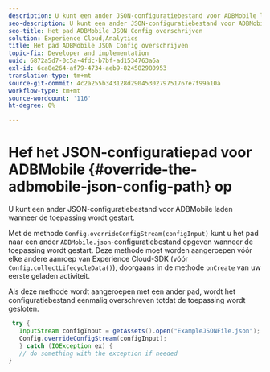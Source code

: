 ```yaml
---
description: U kunt een ander JSON-configuratiebestand voor ADBMobile laden wanneer de toepassing wordt gestart.
seo-description: U kunt een ander JSON-configuratiebestand voor ADBMobile laden wanneer de toepassing wordt gestart.
seo-title: Het pad ADBMobile JSON Config overschrijven
solution: Experience Cloud,Analytics
title: Het pad ADBMobile JSON Config overschrijven
topic-fix: Developer and implementation
uuid: 6872a5d7-0c5a-4fdc-b7bf-ad1534763a6a
exl-id: 6ca8e264-af79-4734-aeb9-824582980953
translation-type: tm+mt
source-git-commit: 4c2a255b343128d2904530279751767e7f99a10a
workflow-type: tm+mt
source-wordcount: '116'
ht-degree: 0%

---
```


# Hef het JSON-configuratiepad voor ADBMobile {#override-the-adbmobile-json-config-path} op

U kunt een ander JSON-configuratiebestand voor ADBMobile laden wanneer de toepassing wordt gestart.

Met de methode `Config.overrideConfigStream(configInput)` kunt u het pad naar een ander `ADBMobile.json`-configuratiebestand opgeven wanneer de toepassing wordt gestart. Deze methode moet worden aangeroepen vóór elke andere aanroep van Experience Cloud-SDK (vóór `Config.collectLifecycleData()`), doorgaans in de methode `onCreate` van uw eerste geladen activiteit.

Als deze methode wordt aangeroepen met een ander pad, wordt het configuratiebestand eenmalig overschreven totdat de toepassing wordt gesloten.

```java
 try { 
   InputStream configInput = getAssets().open("ExampleJSONFile.json"); 
   Config.overrideConfigStream(configInput); 
   } catch (IOException ex) { 
   // do something with the exception if needed 
}
```
